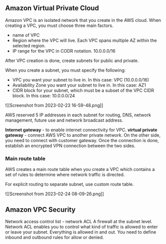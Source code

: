 ## Amazon Virtual Private Cloud

Amazon VPC is an isolated network that you create in the AWS cloud. When creating a VPC, you must choose three main factors.
- name of VPC
- Region where the VPC will live. Each VPC spans multiple AZ within the selected region.
- IP range for the VPC in CODR notation. 10.0.0.0/16

After VPC creation is done, create subnets for public and private.

When you create a subnet, you must specify the following:

-   VPC you want your subnet to live in. In this case: VPC (10.0.0.0/16)
-   Availability Zone you want your subnet to live in. In this case: AZ1
-   CIDR block for your subnet, which must be a subset of the VPC CIDR block. In this case: 10.0.0.0/24

![[Screenshot from 2023-02-23 16-59-48.png]]

AWS reserved 5 IP addresses in each subnet for routing, DNS, network management, future use and network broadcast address.

**Internet gateway** - to enable internet connectivity for VPC. 
**virtual private gateway** - connect AWS VPC to another private network. On the other side, you need to connect with customer gateway. Once the connection is done, establish an encrypted VPN connection between the two sides.

### Main route table

AWS creates a main route table when you create a VPC which contains a set of rules to determine where network traffic is directed.

For explicit routing to separate subnet, use custom route table. 

![[Screenshot from 2023-02-24 08-09-26.png]]

## Amazon VPC Security

Network access control list - network ACL
A firewall at the subnet level. Network ACL enables you to control what kind of traffic is allowed to enter or leave your subnet. 
Everything is allowed in and out. You need to define inbound and outbound rules for allow or denied.

